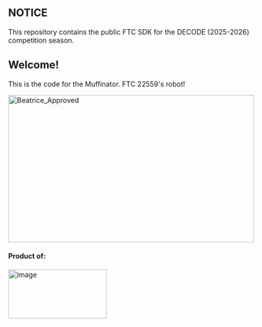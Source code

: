 ## NOTICE

This repository contains the public FTC SDK for the DECODE (2025-2026) competition season.

## Welcome!
This is the code for the Muffinator. FTC 22559's robot!

<img width="500" height="300" alt="Beatrice_Approved" src="https://github.com/user-attachments/assets/dc789d0b-2e57-4af6-abc4-da45e0612f2b" />

#### Product of:

<img width="200" height="100" alt="image" src="https://github.com/user-attachments/assets/0d08e1df-66c1-484b-b69f-ffc09a5dac9e" />
